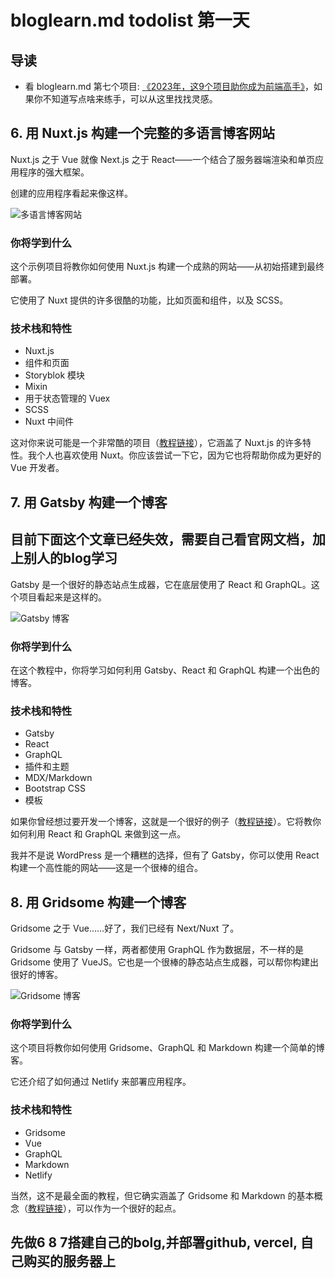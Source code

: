 # bloglearn.md todolist 第一天
## 导读
- 看 bloglearn.md 第七个项目: [《2023年，这9个项目助你成为前端高手》](https://mp.weixin.qq.com/s/ivZzXb0XpOYGTcN2rU3e-g)，如果你不知道写点啥来练手，可以从这里找找灵感。
## 6. 用 Nuxt.js 构建一个完整的多语言博客网站

Nuxt.js 之于 Vue 就像 Next.js 之于 React——一个结合了服务器端渲染和单页应用程序的强大框架。

创建的应用程序看起来像这样。

![多语言博客网站](image-url)

### 你将学到什么
这个示例项目将教你如何使用 Nuxt.js 构建一个成熟的网站——从初始搭建到最终部署。

它使用了 Nuxt 提供的许多很酷的功能，比如页面和组件，以及 SCSS。

### 技术栈和特性
- Nuxt.js
- 组件和页面
- Storyblok 模块
- Mixin
- 用于状态管理的 Vuex
- SCSS
- Nuxt 中间件

这对你来说可能是一个非常酷的项目（[教程链接](https://www.storyblok.com/tp/nuxt-js-multilanguage-website-tutorial)），它涵盖了 Nuxt.js 的许多特性。我个人也喜欢使用 Nuxt。你应该尝试一下它，因为它也将帮助你成为更好的 Vue 开发者。

## 7. 用 Gatsby 构建一个博客
## 目前下面这个文章已经失效，需要自己看官网文档，加上别人的blog学习

Gatsby 是一个很好的静态站点生成器，它在底层使用了 React 和 GraphQL。这个项目看起来是这样的。

![Gatsby 博客](image-url)

### 你将学到什么
在这个教程中，你将学习如何利用 Gatsby、React 和 GraphQL 构建一个出色的博客。

### 技术栈和特性
- Gatsby
- React
- GraphQL
- 插件和主题
- MDX/Markdown
- Bootstrap CSS
- 模板

如果你曾经想过要开发一个博客，这就是一个很好的例子（[教程链接](https://blog.bitsrc.io/how-to-build-a-blog-with-gatsby-and-boostrap-d1270212b3dc)）。它将教你如何利用 React 和 GraphQL 来做到这一点。

我并不是说 WordPress 是一个糟糕的选择，但有了 Gatsby，你可以使用 React 构建一个高性能的网站——这是一个很棒的组合。

## 8. 用 Gridsome 构建一个博客

Gridsome 之于 Vue……好了，我们已经有 Next/Nuxt 了。

Gridsome 与 Gatsby 一样，两者都使用 GraphQL 作为数据层，不一样的是 Gridsome 使用了 VueJS。它也是一个很棒的静态站点生成器，可以帮你构建出很好的博客。

![Gridsome 博客](image-url)

### 你将学到什么
这个项目将教你如何使用 Gridsome、GraphQL 和 Markdown 构建一个简单的博客。

它还介绍了如何通过 Netlify 来部署应用程序。

### 技术栈和特性
- Gridsome
- Vue
- GraphQL
- Markdown
- Netlify

当然，这不是最全面的教程，但它确实涵盖了 Gridsome 和 Markdown 的基本概念（[教程链接](https://www.telerik.com/blogs/building-a-blog-with-vue-and-markdown-using-gridsome)），可以作为一个很好的起点。

## 先做6 8 7搭建自己的bolg,并部署github, vercel, 自己购买的服务器上

